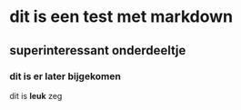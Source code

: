# dit is een test met markdown

## superinteressant onderdeeltje


### dit is er later bijgekomen

dit is __leuk__ zeg